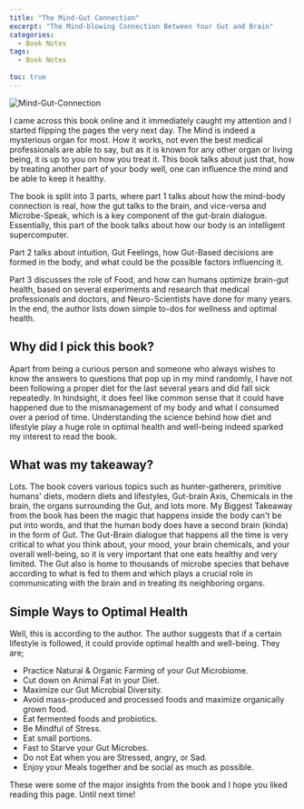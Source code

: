 ```yaml
---
title: "The Mind-Gut Connection"
excerpt: "The Mind-blowing Connection Between Your Gut and Brain"
categories:
  - Book Notes
tags:  
  - Book Notes 
  
toc: true
---
```


![Mind-Gut-Connection](https://m.media-amazon.com/images/I/51F4fxCl+TL.jpg)

I came across this book online and it immediately caught my attention and I started flipping the pages the very next day. The Mind is indeed a mysterious organ for most. How it works, not even the best medical professionals are able to say, but as it is known for any other organ or living being, it is up to you on how you treat it. This book talks about just that, how by treating another part of your body well, one can influence the mind and be able to keep it healthy.

The book is split into 3 parts, where part 1 talks about how the mind-body connection is real, how the gut talks to the brain, and vice-versa and Microbe-Speak, which is a key component of the gut-brain dialogue. Essentially, this part of the book talks about how our body is an intelligent supercomputer.

Part 2 talks about intuition, Gut Feelings, how Gut-Based decisions are formed in the body, and what could be the possible factors influencing it.

Part 3 discusses the role of Food, and how can humans optimize brain-gut health, based on several experiments and research that medical professionals and doctors, and Neuro-Scientists have done for many years. In the end, the author lists down simple to-dos for wellness and optimal health.

## Why did I pick this book?

Apart from being a curious person and someone who always wishes to know the answers to questions that pop up in my mind randomly, I have not been following a proper diet for the last several years and did fall sick repeatedly. In hindsight, it does feel like common sense that it could have happened due to the mismanagement of my body and what I consumed over a period of time. Understanding the science behind how diet and lifestyle play a huge role in optimal health and well-being indeed sparked my interest to read the book. 

## What was my takeaway?

Lots. The book covers various topics such as hunter-gatherers, primitive humans' diets, modern diets and lifestyles, Gut-brain Axis, Chemicals in the brain, the organs surrounding the Gut, and lots more. My Biggest Takeaway from the book has been the magic that happens inside the body can't be put into words, and that the human body does have a second brain (kinda) in the form of Gut. The Gut-Brain dialogue that happens all the time is very critical to what you think about, your mood, your brain chemicals, and your overall well-being, so it is very important that one eats healthy and very limited. The Gut also is home to thousands of microbe species that behave according to what is fed to them and which plays a crucial role in communicating with the brain and in treating its neighboring organs. 

## Simple Ways to Optimal Health

Well, this is according to the author. The author suggests that if a certain lifestyle is followed, it could provide optimal health and well-being. They are; 

  -  Practice Natural & Organic Farming of your Gut Microbiome.
  -  Cut down on Animal Fat in your Diet.
  -  Maximize our Gut Microbial Diversity.
  -  Avoid mass-produced and processed foods and maximize organically grown food.
  -  Eat fermented foods and probiotics.
  -  Be Mindful of Stress.
  -  Eat small portions.
  -  Fast to Starve your Gut Microbes.
  -  Do not Eat when you are Stressed, angry, or Sad.
  -  Enjoy your Meals together and be social as much as possible.

These were some of the major insights from the book and I hope you liked reading this page. Until next time!
